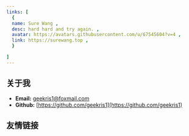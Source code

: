 ```yaml
---
links: [
  {
  name: Sure Wang ,
  desc: hard hard and try again. ,
  avatar: https://avatars.githubusercontent.com/u/67545604?v=4 ,
  link: https://surewang.top ,
  }

]
---
```

  <!-- {
  name: geekris1 ,
  desc: 正在写bug中... ,
  avatar: http://geekris1.oss-cn-beijing.aliyuncs.com/avatar/geekris1.jpg ,
  link: https://www.thez.cc/ ,
  } -->
 
 ## 关于我
- **Email:**  geekris1@foxmail.com</br> 
- **Github:** [https://github.com/geekris1](https://github.com/geekris1)

## 友情链接

<Link />



 
